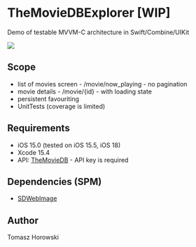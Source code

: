 # TheMovieDBExplorer [WIP]
Demo of testable MVVM-C architecture in Swift/Combine/UIKit

![](https://github.com/tomasonik/TheMovieDBExplorer/blob/main/app_overview.gif)

## Scope
- list of movies screen - /movie/now_playing - no pagination
- movie details - /movie/{id} - with loading state
- persistent favouriting
- UnitTests (coverage is limited)

## Requirements
- iOS 15.0 (tested on iOS 15.5, iOS 18)
- Xcode 15.4
- API: [TheMovieDB](https://developer.themoviedb.org/docs/getting-started) - API key is required

## Dependencies (SPM)
- [SDWebImage](https://github.com/SDWebImage/SDWebImage)

## Author
Tomasz Horowski

